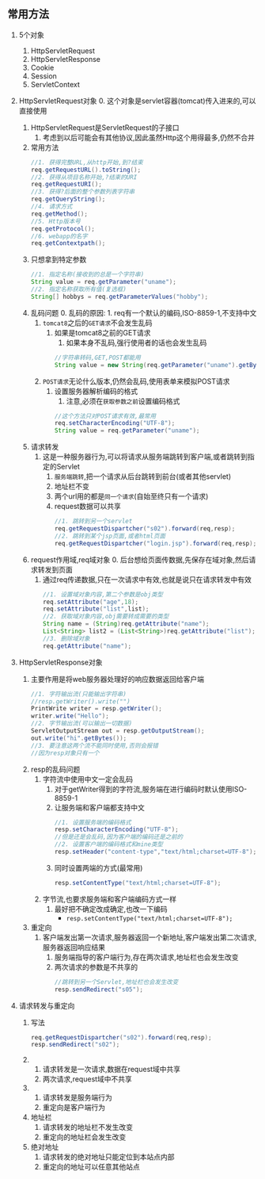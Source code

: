 ## 常用方法
1. 5个对象
    1. HttpServletRequest
    2. HttpServletResponse
    3. Cookie
    4. Session
    5. ServletContext
2. HttpServletRequest对象
    0. 这个对象是servlet容器(tomcat)传入进来的,可以直接使用
    1. HttpServletRequest是ServletRequest的子接口
        1. 考虑到以后可能会有其他协议,因此虽然Http这个用得最多,仍然不合并
    2. 常用方法
        ```java
        //1. 获得完整URL,从http开始,到?结束
        req.getRequestURL().toString();
        //2. 获得从项目名称开始,?结束的URI
        req.getRequestURI();
        //3. 获得?后面的整个参数列表字符串
        req.getQueryString();
        //4. 请求方式
        req.getMethod();
        //5. Http版本号
        req.getProtocol();
        //6. webapp的名字
        req.getContextpath();
        ```
    3. 只想拿到特定参数
        ```java
        //1. 指定名称(接收到的总是一个字符串)
        String value = req.getParameter("uname");
        //2. 指定名称获取所有值(复选框)
        String[] hobbys = req.getParameterValues("hobby");
        ```
    4. 乱码问题
        0. 乱码的原因:
            1. req有一个默认的编码,ISO-8859-1,不支持中文
        1. `tomcat8`之后的`GET请求`不会发生乱码
            1. 如果是tomcat8之前的GET请求
                1. 如果本身不乱码,强行使用者的话也会发生乱码
                ```java
                //字符串转码,GET,POST都能用
                String value = new String(req.getParameter("uname").getBytes("ISO-8859-1"),"UTF-8");
                ```
        2. `POST请求`无论什么版本,仍然会乱码,使用表单来模拟POST请求
            1. 设置服务器解析编码的格式
                1. 注意,必须在`获取参数之前`设置编码格式
                ```java
                //这个方法只对POST请求有效,最常用
                req.setCharacterEncoding("UTF-8");
                String value = req.getParameter("uname");
                ```
    5. 请求转发
        1. 这是一种服务器行为,可以将请求从服务端跳转到客户端,或者跳转到指定的Servlet
            1. `服务端跳转`,把一个请求从后台跳转到前台(或者其他servlet)
            2. 地址栏不变
            3. 两个url用的都是`同一个请求`(自始至终只有一个请求)
            4. request数据可以共享
                ```java
                //1. 跳转到另一个servlet
                req.getRequestDispartcher("s02").forward(req,resp);
                //2. 跳转到某个jsp页面,或者html页面
                req.getRequestDispartcher("login.jsp").forward(req,resp);
                ```
    6. request作用域,req域对象
        0. 后台想给页面传数据,先保存在域对象,然后请求转发到页面
        1. 通过req传递数据,只在一次请求中有效,也就是说只在请求转发中有效
            ```java
            //1. 设置域对象内容,第二个参数是obj类型
            req.setAttribute("age",18);
            req.setAttribute("list",list);
            //2. 获取域对象内容,obj需要转成需要的类型
            String name = (String)req.getAttribute("name");
            List<String> list2 = (List<String>)req.getAttribute("list");
            //3. 删除域对象
            req.getAttribute("name");
            ```

3. HttpServletResponse对象
    1. 主要作用是将web服务器处理好的响应数据返回给客户端
        ```java
        //1. 字符输出流(只能输出字符串)
        //resp.getWriter().write("")
        PrintWrite writer = resp.getWriter();
        writer.write("Hello");
        //2. 字节输出流(可以输出一切数据)
        ServletOutputStream out = resp.getOutputStream();
        out.write("hi".getBytes());
        //3. 要注意这两个流不能同时使用,否则会报错
        //因为resp对象只有一个
        ```
    2. resp的乱码问题
        1. 字符流中使用中文一定会乱码
            1. 对于getWriter得到的字符流,服务端在进行编码时默认使用ISO-8859-1
            2. 让服务端和客户端都支持中文
                ```java
                //1. 设置服务端的编码格式
                resp.setCharacterEncoding("UTF-8");
                //但是还是会乱码,因为客户端的编码还是之前的
                //2. 设置客户端的编码格式和mine类型
                resp.setHeader("content-type","text/html;charset=UTF-8");
                ```
            3. 同时设置两端的方式(最常用)
                ```java
                resp.setContentType("text/html;charset=UTF-8");
                ```
        2. 字节流,也要求服务端和客户端编码方式一样
            1. 最好把不确定改成确定,也改一下编码
                - `resp.setContentType("text/html;charset=UTF-8");`
    3. 重定向
        1. 客户端发出第一次请求,服务器返回一个新地址,客户端发出第二次请求,服务器返回响应结果
            1. 服务端指导的客户端行为,存在两次请求,地址栏也会发生改变
            2. 两次请求的参数是不共享的 
                ```java
                //跳转到另一个Servlet,地址栏也会发生改变
                resp.sendRedirect("s05");
                ```
4. 请求转发与重定向
    1. 写法
        ```java
        req.getRequestDispartcher("s02").forward(req,resp);
        resp.sendRedirect("s02");
        ```
    2. 
        1. 请求转发是一次请求,数据在request域中共享
        2. 两次请求,request域中不共享
    3. 
        1. 请求转发是服务端行为
        2. 重定向是客户端行为
    4. 地址栏
        1. 请求转发的地址栏不发生改变
        2. 重定向的地址栏会发生改变
    5. 绝对地址
        1. 请求转发的绝对地址只能定位到本站点内部 
        2. 重定向的地址可以任意其他站点
